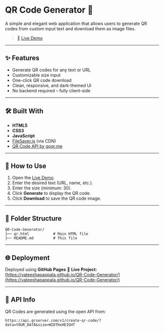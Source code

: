 # QR Code Generator 🧾

A simple and elegant web application that allows users to generate QR codes from custom input text and download them as image files.

> 🚀 [Live Demo](https://yateeshapappala.github.io/QR-Code-Generator/)

---

## ✨ Features

- Generate QR codes for any text or URL
- Customizable size input
- One-click QR code download
- Clean, responsive, and dark-themed UI
- No backend required – fully client-side

---

## 🛠️ Built With

- **HTML5**
- **CSS3**
- **JavaScript**
- [FileSaver.js](https://github.com/eligrey/FileSaver.js/) (via CDN)
- [QR Code API by goqr.me](https://goqr.me/api/)

---

## 📂 How to Use

1. Open the [Live Demo](https://yateeshapappala.github.io/QR-Code-Generator/).
2. Enter the desired text (URL, name, etc.).
3. Enter the size (minimum: 30).
4. Click **Generate** to display the QR code.
5. Click **Download** to save the QR code image.

---

## 📁 Folder Structure

```plaintext
QR-Code-Generator/
├── qr.html           # Main HTML file
├── README.md         # This file
````

---

## 🌐 Deployment

Deployed using **GitHub Pages**
🔗 **Live Project:** [https://yateeshapappala.github.io/QR-Code-Generator/](https://yateeshapappala.github.io/QR-Code-Generator/)

---

## 🧩 API Info

QR Codes are generated using the open API from:

```
https://api.qrserver.com/v1/create-qr-code/?data=YOUR_DATA&size=WIDTHxHEIGHT
```
